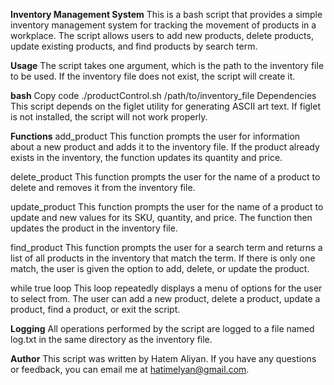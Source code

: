 **Inventory Management System**
This is a bash script that provides a simple inventory management system for tracking the movement of products in a workplace. The script allows users to add new products, delete products, update existing products, and find products by search term.

**Usage**
The script takes one argument, which is the path to the inventory file to be used. If the inventory file does not exist, the script will create it.

**bash**
Copy code
./productControl.sh /path/to/inventory_file
Dependencies
This script depends on the figlet utility for generating ASCII art text. If figlet is not installed, the script will not work properly.

**Functions**
add_product
This function prompts the user for information about a new product and adds it to the inventory file. If the product already exists in the inventory, the function updates its quantity and price.

delete_product
This function prompts the user for the name of a product to delete and removes it from the inventory file.

update_product
This function prompts the user for the name of a product to update and new values for its SKU, quantity, and price. The function then updates the product in the inventory file.

find_product
This function prompts the user for a search term and returns a list of all products in the inventory that match the term. If there is only one match, the user is given the option to add, delete, or update the product.

while true loop
This loop repeatedly displays a menu of options for the user to select from. The user can add a new product, delete a product, update a product, find a product, or exit the script.

**Logging**
All operations performed by the script are logged to a file named log.txt in the same directory as the inventory file.

**Author**
This script was written by Hatem Aliyan. If you have any questions or feedback, you can email me at hatimelyan@gmail.com.
